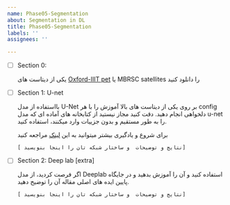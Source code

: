 ```yaml
---
name: Phase05-Segmentation
about: Segmentation in DL
title: Phase05-Segmentation
labels: ''
assignees: ''

---
```


- [ ] Section 0:
  
   یکی از دیتاست های [Oxford-IIIT pet](https://www.robots.ox.ac.uk/~vgg/data/pets/) یا MBRSC satellites را دانلود کنید
  
- [ ] Section 1: U-net

   بااستفاده از مدل U-Net  بر روی یکی از دیتاست های بالا آموزش را با هر config دلخواهی انجام دهید. دقت کنید مجاز نیستید از کتابخانه های آماده  ای که مدل u-net را به طور مستقیم و بدون جزییات وارد میکنند، استفاده کنید. 

   برای شروع و یادگیری بیشتر میتوانید به این [لینک](https://pyimagesearch.com/2021/11/08/u-net-training-image-segmentation-models-in-pytorch) مراجعه کنید

  
     `[ نتایج و توضیحات  و ساختار شبکه تان را اینجا بنویسید]`


- [ ] Section 2: Deep lab [extra]
  
  اگر فرصت کردید، از مدل Deeplab استفاده کنید و آن را آموزش بدهید و در جایگاه پایین ایده های اصلی مقاله آن را توضیح دهید.

  
     `[ نتایج و توضیحات  و ساختار شبکه تان را اینجا بنویسید]`

